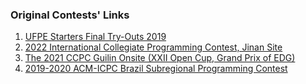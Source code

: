 ### Original Contests' Links

1. [UFPE Starters Final Try-Outs 2019](https://codeforces.com/gym/102020)
2. [2022 International Collegiate Programming Contest, Jinan Site](https://codeforces.com/gym/104076)
3. [The 2021 CCPC Guilin Onsite (XXII Open Cup, Grand Prix of EDG)](https://codeforces.com/gym/103409)
4. [2019-2020 ACM-ICPC Brazil Subregional Programming Contest](https://codeforces.com/gym/102346)